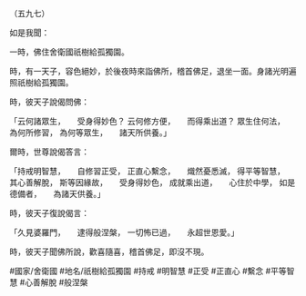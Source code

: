 （五九七）

如是我聞：

一時，佛住舍衛國祇樹給孤獨園。

時，有一天子，容色絕妙，於後夜時來詣佛所，稽首佛足，退坐一面。身諸光明遍照祇樹給孤獨園。

時，彼天子說偈問佛：

「云何諸眾生，　　受身得妙色？
云何修方便，　　而得乘出道？
眾生住何法，　　為何所修習，
為何等眾生，　　諸天所供養。」

爾時，世尊說偈答言：

「持戒明智慧，　　自修習正受，
正直心繫念，　　熾然憂悉滅，
得平等智慧，　　其心善解脫，
斯等因緣故，　　受身得妙色，
成就乘出道，　　心住於中學，
如是德備者，　　為諸天供養。」

時，彼天子復說偈言：

「久見婆羅門，　　逮得般涅槃，
一切怖已過，　　永超世恩愛。」

時，彼天子聞佛所說，歡喜隨喜，稽首佛足，即沒不現。

#國家/舍衛國
#地名/祇樹給孤獨園
#持戒
#明智慧
#正受
#正直心
#繫念
#平等智慧
#心善解脫
#般涅槃
